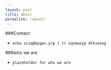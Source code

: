 ```yaml
---
layout: post
title: About
permalink: /about/
---
```


###Contact
- `echo xczq@myqwv.yrp | tr xqvmwzyp dtkieaog`


###who we are
- `placeholder for who we are`
